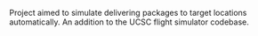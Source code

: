 Project aimed to simulate delivering packages to target locations automatically. An addition to the UCSC flight simulator codebase.
